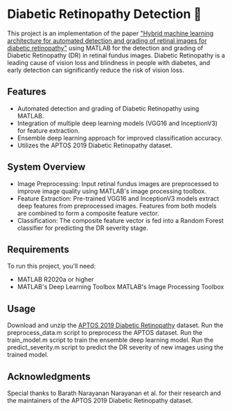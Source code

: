 # Diabetic Retinopathy Detection 🔬
This project is an implementation of the paper ["Hybrid machine learning architecture for automated detection and grading of retinal images for diabetic retinopathy"](https://doi.org/10.1117/1.JMI.7.3.034501) using MATLAB for the detection and grading of Diabetic Retinopathy (DR) in retinal fundus images. Diabetic Retinopathy is a leading cause of vision loss and blindness in people with diabetes, and early detection can significantly reduce the risk of vision loss.
## Features
- Automated detection and grading of Diabetic Retinopathy using MATLAB.
- Integration of multiple deep learning models (VGG16 and InceptionV3) for feature extraction.
- Ensemble deep learning approach for improved classification accuracy.
- Utilizes the APTOS 2019 Diabetic Retinopathy dataset.
## System Overview
- Image Preprocessing: Input retinal fundus images are preprocessed to improve image quality using MATLAB's image processing toolbox.
- Feature Extraction: Pre-trained VGG16 and InceptionV3 models extract deep features from preprocessed images. Features from both models are combined to form a composite feature vector.
- Classification: The composite feature vector is fed into a Random Forest classifier for predicting the DR severity stage.
## Requirements
To run this project, you'll need:
- MATLAB R2020a or higher
- MATLAB's Deep Learning Toolbox
MATLAB's Image Processing Toolbox
## Usage
Download and unzip the [APTOS 2019 Diabetic Retinopathy](https://www.kaggle.com/datasets/andrewmvd/aptos2019) dataset.
Run the preprocess_data.m script to preprocess the APTOS dataset.
Run the train_model.m script to train the ensemble deep learning model.
Run the predict_severity.m script to predict the DR severity of new images using the trained model.
## Acknowledgments
Special thanks to Barath Narayanan Narayanan et al. for their research and the maintainers of the APTOS 2019 Diabetic Retinopathy dataset.
